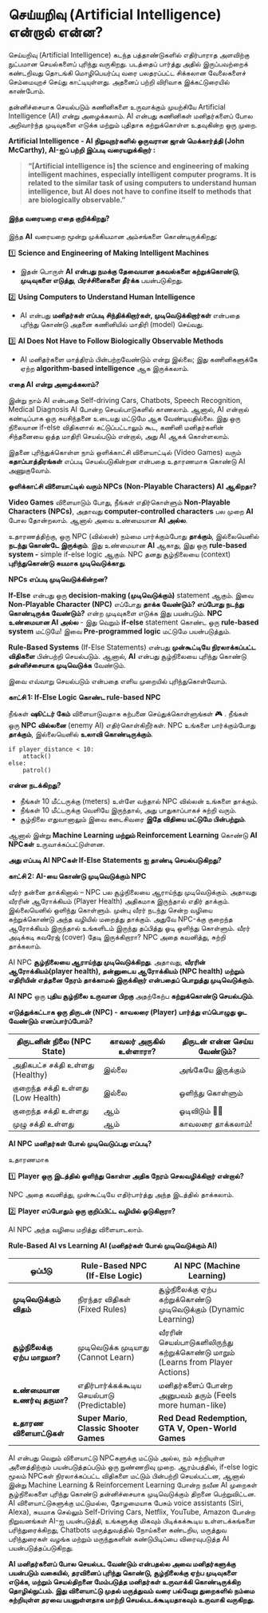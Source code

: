 # செய்யறிவு (Artificial Intelligence) என்றால் என்ன?

செய்யறிவு (Artificial Intelligence) கடந்த பத்தாண்டுகளில் எதிர்பாராத அளவிற்கு நுட்பமான செயல்களைப் புரிந்து வருகிறது. படத்தைப் பார்த்து அதில் இருப்பவற்றைக் கண்டறிவது தொடங்கி மொழிபெயர்ப்பு வரை பலதரப்பட்ட சிக்கலான வேலைகளைச் செம்மையுறச் செய்து காட்டியுள்ளது. அதனைப் பற்றி விரிவாக இக்கட்டுரையில் காண்போம்.

தன்னிச்சையாக செயல்படும் கணினிகளை உருவாக்கும் முயற்சியே Artificial Intelligence (AI) என்று அழைக்கலாம். AI என்பது கணினிகள் மனிதர்களைப் போல அறிவார்ந்த முடிவுகளை எடுக்க மற்றும் புதிதாக கற்றுக்கொள்ள உதவுகின்ற ஒரு முறை. 

**Artificial Intelligence - AI நிறுவுநர்களில் ஒருவரான ஜான் மெக்கார்த்தி (**John McCarthy**), AI-ஐப் பற்றி இப்படி வரையறுக்கிறார் :**

> **“[Artificial intelligence is] the science and engineering of making intelligent machines, especially intelligent computer programs. It is related to the similar task of using computers to understand human intelligence, but AI does not have to confine itself to methods that are biologically observable.”**

#### **இந்த வரையறை எதை குறிக்கிறது?**

இந்த **AI** வரையறை மூன்று முக்கியமான அம்சங்களை கொண்டிருக்கிறது:

1️⃣ **Science and Engineering of Making Intelligent Machines**

- இதன் பொருள் **AI என்பது நமக்கு தேவையான தகவல்களை கற்றுக்கொண்டு**, **முடிவுகளை எடுத்து**, **பிரச்சினைகளை தீர்க்க** பயன்படுகிறது.

2️⃣ **Using Computers to Understand Human Intelligence**

- AI என்பது **மனிதர்கள் எப்படி சிந்திக்கிறார்கள், முடிவெடுக்கிறார்கள்** என்பதை புரிந்து கொண்டு அதனை கணினியில் மாதிரி (model) செய்வது.

3️⃣ **AI Does Not Have to Follow Biologically Observable Methods**

- AI மனிதர்களை மாத்திரம் பின்பற்றவேண்டும் என்று இல்லை; இது கணினிகளுக்கே ஏற்ற **algorithm-based intelligence** ஆக இருக்கலாம்.

**எதை AI என்று அழைக்கலாம்?**

இன்று நாம் AI என்பதை Self-driving Cars, Chatbots, Speech Recognition, Medical Diagnosis AI போன்ற செயல்பாடுகளில் காணலாம். ஆனால், AI என்றால் கண்டிப்பாக ஒரு சுயசிந்தனை உடையது மட்டுமே ஆக வேண்டியதில்லை. இது ஒரு நிலையான if-else விதிகளால் கட்டுப்பட்டாலும் கூட, கணினி மனிதர்களின் சிந்தனையை ஒத்த மாதிரி செயல்படும் என்றால், அது AI ஆகக் கொள்ளலாம்.

இதனை புரிந்துக்கொள்ள நாம் ஒளிக்காட்சி விளையாட்டில் (Video Games) வரும் **கதாப்பாத்திரங்கள்** எப்படி செயல்படுகின்றன என்பதை உதாரணமாக கொண்டு AI அணுகுவோம்.

**ஒளிக்காட்சி விளையாட்டில் வரும் NPCs (Non-Playable Characters) AI ஆகிறதா?**

**Video Games** விளையாடும் போது, நீங்கள் எதிர்கொள்ளும் **Non-Playable Characters (NPCs)**, அதாவது **computer-controlled characters** பல முறை **AI** போல தோன்றலாம். ஆனால் அவை உண்மையான **AI அல்ல**.

உதாரணத்திற்கு, ஒரு NPC (வில்லன்) நம்மை பார்க்கும்போது **தாக்கும்**, இல்லையெனில் **நடந்து கொண்டே இருக்கும்**. இது உண்மையான **AI** ஆகாது, இது ஒரு **rule-based system -** simple if-else logic ஆகும். NPC தனது சூழ்நிலையை (context) **புரிந்துகொண்டு சுயமாக முடிவெடுக்காது**.

**NPCs எப்படி முடிவெடுக்கின்றன?**

**If-Else** என்பது ஒரு **decision-making (முடிவெடுக்கும்)** statement ஆகும். இவை **Non-Playable Character (NPC)** எப்போது **தாக்க வேண்டும்? எப்போது நடந்து கொண்டிருக்க வேண்டும்?** என்ற முடிவுகளை எடுக்க இது பயன்படும். **NPC உண்மையான AI அல்ல** - இது வெறும் **if-else** statement கொண்ட ஒரு **rule-based system** மட்டுமே! இவை **Pre-programmed logic** மட்டுமே பயன்படுத்தும்.

**Rule-Based Systems** (If-Else Statements) என்பது **முன்கூட்டியே நிரலாக்கப்பட்ட விதிகளை** பின்பற்றி செயல்படும். ஆனால், **AI** என்பது சூழ்நிலையை புரிந்து கொண்டு **தன்னிச்சையாக முடிவெடுக்க** வேண்டும்.

இவை எவ்வாறு செயல்படும் என்பதை எளிய முறையில் புரிந்துகொள்வோம்.

**காட்சி 1: If-Else Logic கொண்ட rule-based NPC**

நீங்கள் **ஷூட்டர் கேம்** விளையாடுவதாக கற்பனை செய்துக்கொள்ளுங்கள் 🎮 . நீங்கள் ஒரு **NPC வில்லனை** (enemy AI) எதிர்கொள்கிறீர்கள். NPC உங்களை பார்க்கும்போது **தாக்கும்**, இல்லையெனில் **உலாவி கொண்டிருக்கும்**.

```
if player_distance < 10:
    attack()
else:
    patrol()
```

**என்ன நடக்கிறது?**

- நீங்கள் 10 மீட்டருக்கு (meters) உள்ளே வந்தால் NPC வில்லன் உங்களை தாக்கும்.
- நீங்கள் 10 மீட்டருக்கு வெளியே இருந்தால், அது பாதுகாப்பாகச் சுற்றி வரும்.
- சூழ்நிலை எதுவானாலும் இவை கடைசிவரை **இதே விதியை மட்டுமே பின்பற்றும்**.

ஆனால் இன்று **Machine Learning மற்றும் Reinforcement Learning** கொண்டு **AI NPCகள்** உருவாக்கப்பட்டுள்ளன.

**அது எப்படி AI NPCகள் If-Else Statements ஐ தாண்டி செயல்படுகிறது?**

**காட்சி 2: AI-யை கொண்டு முடிவெடுக்கும் NPC**

வீரர் தன்னை தாக்கினால் – NPC பல சூழ்நிலையை ஆராய்ந்து முடிவெடுக்கும். அதாவது வீரரின் ஆரோக்கியம் (Player Health) அதிகமாக இருந்தால் எதிர் தாக்கும். இல்லையெனில் ஒளிந்து கொள்ளும். முன்பு வீரர் நடந்து சென்ற வழியை கற்றுக்கொண்டு அந்த வழியில் மறைத்து தாக்கும். அதுவே NPC-க்கு குறைந்த ஆரோக்கியம் இருந்தால் உங்களிடம் இருந்து தப்பித்து ஓடி ஒளிந்து கொள்ளும். வீரர் அடிக்கடி கவரேஜ் (cover) தேடி இருக்கிறாரா? NPC அதை கவனித்து, சுற்றி தாக்கலாம்.

AI NPC **சூழ்நிலையை ஆராய்ந்து முடிவெடுக்கிறது**. அதாவது, **வீரரின் ஆரோக்கியம்(player health), தன்னுடைய ஆரோக்கியம் (NPC health) மற்றும் எதிரியின் எத்தனை நேரம் தாக்காமல் இருக்கிறார் என்பதைப் பொறுத்து முடிவெடுக்கும்.**

**AI NPC** ஒரு **புதிய சூழ்நிலை உருவான பிறகு** அதற்கேற்ப **கற்றுக்கொண்டு செயல்படும்**. 

**எடுத்துக்கட்டாக ஒரு திருடன் (NPC) - காவலரை (Player) பார்த்து எப்பொழுது ஓட வேண்டும் எனப்பார்ப்போம்?**

| **திருடனின் நிலை (NPC State)**  | **காவலர் அருகில் உள்ளாரா?** | **திருடன் என்ன செய்ய வேண்டும்?** |
| ------------------------------ | ------------------------ | --------------------------- |
| அதிகபட்ச சக்தி உள்ளது (Healthy)   | இல்லை                     | அங்கேயே இருக்கும்              |
| குறைந்த சக்தி உள்ளது (Low Health) | இல்லை                     | ஒளிந்து கொள்ளும்               |
| குறைந்த சக்தி உள்ளது              | ஆம்                       | ஓடிவிடும் 🏃‍♂️                 |
| முழு சக்தி உள்ளது                | ஆம்                       | காவலரை தாக்கலாம்!             |

**AI NPC** **மனிதர்கள் போல் முடிவெடுப்பது எப்படி?**

உதாரணமாக 

1️⃣ **Player ஒரு இடத்தில் ஒளிந்து கொள்ள அதிக நேரம் செலவழிக்கிறார் என்றால்?**

NPC அதை கவனித்து, முன்கூட்டியே எதிர்பார்த்து அந்த இடத்தில் தாக்கலாம்.

2️⃣ **Player எப்போதும் ஒரு குறிப்பிட்ட வழியில் ஓடுகிறாரா?**

AI NPC அந்த வழியை மறித்து விளையாடலாம்.

**Rule-Based AI vs Learning AI (மனிதர்கள் போல் முடிவெடுக்கும் AI)**

| **ஒப்பீடு**                  | **Rule-Based NPC (If-Else Logic)**         | **AI NPC (Machine Learning)**                                |
| -------------------------- | ------------------------------------------ | ------------------------------------------------------------ |
| **முடிவெடுக்கும் விதம்**      | நிரந்தர விதிகள் (Fixed Rules)                | சூழ்நிலைக்கு ஏற்ப கற்றுக்கொண்டு முடிவெடுக்கும் (Dynamic Learning)    |
| **சூழ்நிலைக்கு ஏற்ப மாறுமா?** | முடிவெடுக்க முடியாது (Cannot Learn)         | வீரரின் செயல்பாடுகளிலிருந்து கற்றுக்கொண்டு மாறும் (Learns from Player Actions) |
| **உண்மையான உணர்வு தருமா?**   | எதிர்பார்க்கக்கூடிய செயல்பாடு (Predictable)     | மனிதர்களைப் போன்ற அனுபவம் தரும் (Feels more human-like)           |
| **உதாரண விளையாட்டுகள்**      | **Super Mario**, **Classic Shooter Games** | **Red Dead Redemption, GTA V, Open-World Games**             |

 

AI என்பது வெறும் விளையாட்டு NPCகளுக்கு மட்டும் அல்ல, நம் சுற்றியுள்ள அனைத்திற்கும் பயன்படுத்தப்படும் ஒரு நுண்ணறிவு முறை. ஆரம்பத்தில், if-else logic மூலம் NPCகள் நிரலாக்கப்பட்ட விதிகளை மட்டும் பின்பற்றி செயல்பட்டன, ஆனால் இன்று Machine Learning & Reinforcement Learning போன்ற நவீன AI முறைகள் சூழ்நிலைகளை புரிந்து கொண்டு தன்னிச்சையாக முடிவெடுக்கும் திறனை பெற்றுவிட்டன. AI  விளையாட்டுகளுக்கு மட்டுமல்ல, தோழமையாக பேசும் voice assistants (Siri, Alexa), சுயமாக செல்லும் Self-Driving Cars, Netflix, YouTube, Amazon போன்ற நிறுவனங்கள் AI-ஐ பயன்படுத்தி, உங்களுக்கு மிகவும் பிடிக்கக்கூடிய உள்ளடக்கங்களை பரிந்துரைக்கிறது, Chatbots மருத்துவத்தில் நோய்களை கண்டறிய, மருத்துவ பரிந்துரைகள் வழங்க மற்றும் மருந்துகளின் கண்டுபிடிப்பை விரைவுபடுத்த AI பயன்படுத்தப்படுகிறது.

**AI மனிதர்களைப் போல செயல்பட வேண்டும் என்பதல்ல அவை மனிதர்களுக்கு பயன்படும் வகையில், தரவினைப் புரிந்து கொண்டு, சூழ்நிலைக்கு ஏற்ப முடிவுகளை எடுக்க, மற்றும் செயல்திறனை மேம்படுத்த மனிதர்கள் உருவாக்கி கொண்டிருக்கிற தொழில்நுட்பம். இது விளையாட்டு முதல் மருத்துவம் வரை பல்வேறு துறைகளில் நம்மை சுற்றியுள்ள தரவை பயனுள்ளதாக மாற்றி செயல்படக்கூடியதாகவும் உருவாகி வருகிறது.**